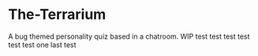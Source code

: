 # The-Terrarium
A bug themed personality quiz based in a chatroom. WIP
test test
test
test
test
test
one last test
